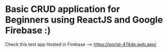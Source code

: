 # Basic CRUD application for Beginners using ReactJS and Google Firebase :)

Check this test app Hosted in Firebase --> https://portal-474de.web.app/
